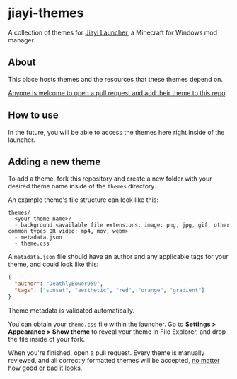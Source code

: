 # jiayi-themes
A collection of themes for [Jiayi Launcher](https://github.com/JiayiSoftware/JiayiLauncher), a Minecraft for Windows mod manager.

## About
This place hosts themes and the resources that these themes depend on.

[Anyone is welcome to open a pull request and add their theme to this repo](https://github.com/JiayiSoftware/jiayi-themes/edit/main/README.md#adding-a-new-theme).

## How to use
In the future, you will be able to access the themes here right inside of the launcher.

## Adding a new theme
To add a theme, fork this repository and create a new folder with your desired theme name inside of the `themes` directory.

An example theme's file structure can look like this:
```
themes/
- <your theme name>/
  - background.<available file extensions: image: png, jpg, gif, other common types OR video: mp4, mov, webm>
  - metadata.json
  - theme.css
```

A `metadata.json` file should have an author and any applicable tags for your theme, and could look like this:
```json
{
  "author": "DeathlyBower959",
  "tags": ["sunset", "aesthetic", "red", "orange", "gradient"]
}
```
Theme metadata is validated automatically.

You can obtain your `theme.css` file within the launcher. Go to **Settings > Appearance > Show theme** to reveal your theme in File Explorer, and drop the file inside of your fork.

When you're finished, open a pull request. Every theme is manually reviewed, and all correctly formatted themes will be accepted, [no matter how good or bad it looks](https://raw.githubusercontent.com/JiayiSoftware/jiayi-themes/main/.github/assets/bad%20theme.png).

